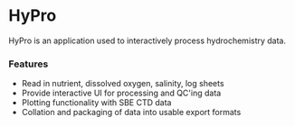 # HyPro

HyPro is an application used to interactively process hydrochemistry data.


### Features
- Read in nutrient, dissolved oxygen, salinity, log sheets 
- Provide interactive UI for processing and QC'ing data
- Plotting functionality with SBE CTD data
- Collation and packaging of data into usable export formats

